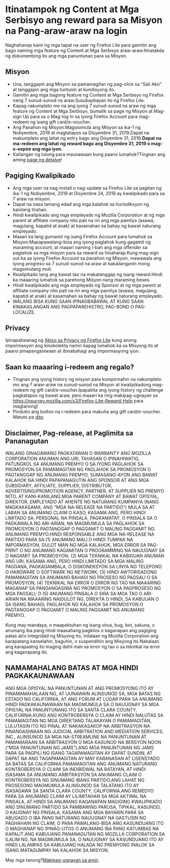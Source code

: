 # Itinatampok ng Content at Mga Serbisyo ang reward para sa Misyon na Pang-araw-araw na login
Naghahanap kami ng mga tapat na user ng Firefox Lite para gamitin ang bago naming mga feature ng Content at Mga Serbisyo araw-araw.Itinatakda ng dokumentong ito ang mga panuntunan para sa Misyon. 

## Misyon
* Una, tanggapin ang Misyon sa pamamagitan ng pag-click sa “Sali Ako” at tanggapin ang mga tuntunin at kundisyong ito. 
* Gamitin ang mga bagong feature ng Content at Mga Serbisyo ng Firefox nang 7 sunud-sunod na araw.Susubaybayan ito ng Firefox Lite. 
* Kapag nakumpleto mo na ang iyong 7 sunud-sunod na araw ng mga feature ng Content at Mga Serbisyo, bumalik sa page ng Misyon at Mag-sign Up para sa o Mag-log In sa iyong Firefox Account para mag-redeem ng isang gift card/e-voucher.
* Ang Panahon ng Misyon.Magsisimula ang Misyon sa ika-1 ng Nobyembre, 2019 at magtatapos sa Disyembre 31, 2019.Dapat na makumpleto ang lahat ng entry bago ang Disyembre 31, 2019.**Dapat na ma-redeem ang lahat ng reward bago ang Disyembre 31, 2019 o mag-e-expire ang mga iyon.** 
* Kailangan ng tulong para maunawaan kung paano lumahok?Tingnan ang aming [page ng detalye]( https://support.mozilla.org/kb/firefox-lite-reward-program)!

## Pagiging Kwalipikado
* Ang mga user na nag-install o nag-update sa Firefox Lite sa pagitan ng ika-1 ng Nobyembre, 2019 at Disyembre 24, 2019 ay kwalipikado para sa 7 araw na misyon. 
* Dapat na nasa tamang edad ang mga kalahok sa hurisdiksyon ng kanilang tirahan. 
* Hindi kwalipikado ang mga empleyado ng Mozilla Corporation at ng mga parent at affiliate company nito pati na rin ang mga pamilya (asawa, magulang, kapatid at anak) at kasamahan sa bahay ng bawat naturang empleyado. 
* Maaari ka lang gumamit ng isang Firefox Account para lumahok sa Misyon.Mapapawalang-bisa ang iyong paglahok kung gagamit ng maraming account, at maaari naming i-ban ang mga offender sa paglahok sa mga misyon para sa reward sa hinaharap.Kung mag-sign out ka sa iyong Firefox Account sa panahon ng Misyon, mawawala ang iyong progreso sa 7 sunud-sunod na araw at kakailanganin mong magsimulang muli. 
* Kwalipikado lang ang bawat tao na makatanggap ng isang reward.Hindi ka maaaring lumahok sa parehong Misyon nang maraming beses. 
* Hindi kwalipikado ang mga empleyado ng Sponsor at ng mga parent at affiliate company nito pati na rin ang mga pamilya (asawa, magulang, kapatid at anak) at kasamahan sa bahay ng bawat naturang empleyado. 
* WALANG BISA KUNG SAAN IPINAGBABAWAL AT KUNG SAAN KINAKAILANGAN ANG PAGPAPAREHISTRO, PAG-BOND O PAG-LOCALIZE.

## Privacy
Ipinapaliwanag ng [Abiso sa Privacy ng Firefox Lite](https://www.mozilla.org/privacy/firefox-lite/) kung anong impormasyon ang kinokolekta namin kapag lumahok ka sa Misyong ito at paano pinapangasiwaan at ibinabahagi ang impormasyong iyon. 

## Saan ko maaaring i-redeem ang regalo?
* Tingnan ang iyong history ng misyon para kumpirmahin na nakumpleto mo ang 7 araw-araw na sunud-sunod na Misyon at kwalipikadong mag-redeem ng gift card/e-voucher.Ipapakita ang iyong history ng challenge pagkatapos ng bawat araw, pero maaari ka ring makipag-ugnayan sa https://qsurvey.mozilla.com/s3/Firefox-Lite-Reward-Help para magtanong!
* Pindutin ang button na i-redeem para makuha ang gift card/e-voucher. Matuto pa [dito]( https://support.mozilla.org/kb/firefox-lite-reward-program).

## Disclaimer, Pag-release, at Paglimita sa Pananagutan
WALANG GINAGAWANG PAGKATAWAN O WARRANTY ANG MOZILLA CORPORATION ANUMAN ANG URI, TAHASAN O IPINAHIWATIG, PATUNGKOL SA ANUMANG PREMYO O SA IYONG PAGLAHOK SA PROMOSYON.SA PAMAMAGITAN NG PAGLAHOK SA PROMOSYON O PAGTANGGAP NG ANUMANG PREMYO, SUMASANG-AYON ANG BAWAT KALAHOK NA HINDI PAPAPANAGUTIN ANG SPONSOR AT ANG MGA SUBSIDIARY, AFFILIATE, SUPPLIER, DISTRIBUTOR, ADVERTISING/PROMOTION AGENCY, PARTNER, AT SUPPLIER NG PREMYO NITO, AT KANI-KANILANG MGA PARENT COMPANY AT BAWAT OPISYAL, DIREKTOR, EMPLEYADO AT AHENTE NG NATURANG KUMPANYA (NANG MAGKAKASAMA, ANG “MGA NA-RELEASE NA PARTIDO”) MULA SA AT LABAN SA ANUMANG CLAIM O KASO, KASAMA ANG, PERO HINDI LIMITADO SA, PERSONAL NA PINSALA, PAGKAMATAY, O PINSALA SA O PAGKAWALA NG ARI-ARIAN, NA MAGMUMULA SA PAGLAHOK SA PROMOSYON O PAGTANGGAP O PAGGAMIT O MALING PAGGAMIT NG ANUMANG PREMYO.HINDI RESPONSABLE ANG MGA NA-RELEASE NA PARTIDO PARA SA:(1) ANUMANG MALI O HINDI TUMPAK NA IMPORMASYON, DULOT MAN NG MGA KALAHOK, MGA ERROR SA PAG-PRINT O NG ANUMANG KAGAMITAN O PROGRAMMING NA NAUUGNAY SA O NAGAMIT SA PROMOSYON; (2) MGA TEKNIKAL NA KABIGUAN ANUMAN ANG URI, KASAMA ANG, PERO HINDI LIMITADO SA MGA MALING PAGGANA, PAGKAGAMBALA, O DISKONEKSYON SA LINYA NG TELEPONO O HARDWARE O SOFTWARE NG NETWORK; (3) HINDI AWTORISADONG PAMAMAGITAN SA ANUMANG BAHAGI NG PROSESO NG PAGSALI O SA PROMOSYON; (4) TEKNIKAL NA ERROR O ERROR NG TAO NA MAAARING MAGANAP SA PANGANGASIWA NG PROMOSYON O SA PAGPROSESO NG MGA PAGSALI; O (5) ANUMANG PINSALA O SIRA SA MGA TAO O ARI-ARIAN NA MAAARING NAIDULOT NG, DIREKTA O HINDI, SA KABUUAN O SA ISANG BAHAGI, PAGLAHOK NG KALAHOK SA PROMOSYON O PAGTANGGAP O PAGGAMIT O MALING PAGGAMIT NG ANUMANG PREMYO.

Kung may mandaya, o maapektuhan ng isang virus, bug, bot, sakuna, o anumang iba pang hindi inaasahang pagkilos o kaganapan ang pagiging patas at/o integridad ng Misyong ito, inilalaan ng Mozilla Corporation ang karapatang kanselahin, baguhin, o suspendihin ang Misyong ito.Nakalaan ang karapaatng ito maging dahil man sa error ng tao o sa teknikal na error ang kaganapang ito. 

## NAMAMAHALANG BATAS AT MGA HINDI PAGKAKAUNAWAAN

ANG MGA OPISYAL NA PANUNTUNAN AT ANG PROMOSYONG ITO AY PINAMAMAHALAAN NG, AT UUNAWAIN ALINSUNOD SA, MGA BATAS NG ESTADO NG CALIFORNIA, AT ANG FORUM AT LUGAR PARA SA ANUMANG HINDI PAGKAKAUNAWAAN NA MAGMUMULA SA O NAUUGNAY SA MGA OPISYAL NA PANUNTUNANG ITO SA SANTA CLARA COUNTY, CALIFORNIA.KUNG ANG KONTROBERSYA O CLAIM AY HINDI NALUTAS SA PAMAMAGITAN NG MGA DIREKTANG TALAKAYAN O PAMAMAGITAN, LULUTASIN ITO NG PINAL AT NAKAKASAKOP NA ARBITRASYON NA PINANGASIWAAN NG JUDICIAL ARBITRATION AND MEDIATION SERVICES, INC., ALINSUNOD SA MGA NA-STREAMLINE NA PANUNTUNAN AT PAMAMARAAN SA ARBITRASYON O MGA KASUNOD NA BERSYON NOON (“MGA PANUNTUNAN NG JAMS”).ANG MGA PANUNTUNAN NG JAMS PARA SA PAGPILI NG ISANG TAGAPAMAGITAN AY DAPAT SUNDIN, AT DAPAT NA ANG TAGAPAMAGITAN AY MAY KARANASAN AT LISENSYADO SA BATAS SA CALIFORNIA.PAMAMAGITAN ANG ANUMANG NATURANG KONTROBERSYA O CLAIM SA INDIBIDWAL NA BATAYAN, AT HINDI ISASAMA SA ANUMANG ARBITRASYON SA ANUMANG CLAIM O KONTROBERSYA NG SINUMANG IBANG PARTIDO.ANG LAHAT NG PROSESONG MAGMUMULA ALINSUNOD SA TALATANG ITO AY ISASAGAWA SA SANTA CLARA COUNTY, CALIFORNIA.ANG REMEDYO PARA SA ANUMANG CLAIM AY LILIMITAHAN SA MGA AKTWAL NA PINSALA, AT HINDI SA ANUMANG KAGANAPAN MAGIGING KWALIPIKADO ANG SINUMANG PARTIDO SA PAMBAWING PARUSA, TIPIKAL, KASUNOD, O KAUGNAY NG PINSALA, KASAMA ANG MGA BAYARIN PARA SA ABUGADO O IBA PANG NATURANG NAUUGNAY NA GASTUSIN NG PAGHAHAIN NG CLAIM, O PARA PAWALANG-BISA ANG KASUNDUANG ITO O MAGHANAP NG IPINAG-UTOS O ANUMANG IBA PANG KATUMBAS NA KAPALIT.ANG KABUUANG PANANAGUTAN NG MOZILLA CORPORATION SA ILALIM NG, NA MAGMUMULA SA, O NAUUGNAY SA KASUNDUANG ITO AY HINDI LALAMPAS SA KABUUANG HALAGA NG PREMYONG INALOK SA ISANG MATAGUMPAY NA KALAHOK SA MISYON. 

May mga tanong?[Makipag-ugnayan sa amin]( https://qsurvey.mozilla.com/s3/Firefox-Lite-Reward-Help).
